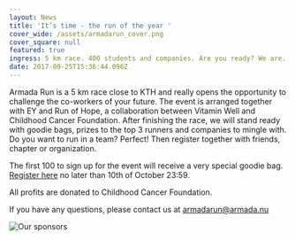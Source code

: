 ```yaml
---
layout: News
title: 'It’s time - the run of the year '
cover_wide: /assets/armadarun_cover.png
cover_square: null
featured: true
ingress: 5 km race. 400 students and companies. Are you ready? We are.
date: 2017-09-25T15:36:44.096Z
---
```

Armada Run is a 5 km race close to KTH and really opens the opportunity to challenge the co-workers of your future. The event is arranged together with EY and Run of Hope, a collaboration between Vitamin Well and Childhood Cancer Foundation. After finishing the race, we will stand ready with goodie bags, prizes to the top 3 runners and companies to mingle with. Do you want to run in a team? Perfect! Then register together with friends, chapter or organization.

The first 100 to sign up for the event will receive a very special goodie bag. [Register here](https://ais.armada.nu/fairs/2017/events/20/signup) no later than 10th of October 23:59.

All profits are donated to Childhood Cancer Foundation.

If you have any questions, please contact us at armadarun@armada.nu

![Our sponsors](http://ais.armada.nu/static/images/spons.png)

